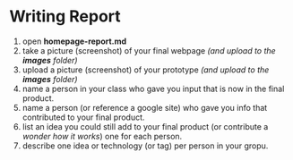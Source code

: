 # Writing Report

1. open **homepage-report.md**
2. take a picture (screenshot) of your final webpage *(and upload to the **images** folder)*
3. upload a picture (screenshot) of your prototype *(and upload to the **images** folder)*
4. name a person in your class who gave you input that is now in the final product.
5. name a person (or reference a google site) who gave you info that contributed to your final product.
6. list an idea you could still add to your final product (or contribute a *wonder how it works*) one for each person.
7. describe one idea or technology (or tag) per person in your gropu.
